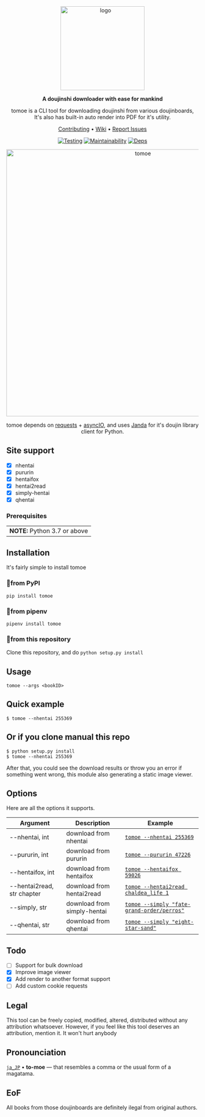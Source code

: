 
<div align="center">
<a href="https://github.com/sinkaroid/tomoe/wiki"><img width="220" src="https://cdn.discordapp.com/attachments/952117487166705747/954724094379708436/s.png" alt="logo"></a>

**A doujinshi downloader with ease for mankind** 


 
tomoe is a CLI tool for downloading doujinshi from various doujinboards,  
It's also has built-in auto render into PDF for it's utility.

<a href="https://github.com/sinkaroid/tomoe/blob/master/CONTRIBUTING.md">Contributing</a> •
<a href="https://github.com/sinkaroid/tomoe/wiki">Wiki</a> •
<a href="https://github.com/sinkaroid/tomoe/issues/new/choose">Report Issues</a>

[![Testing](https://github.com/sinkaroid/tomoe/actions/workflows/api.yml/badge.svg)](https://github.com/sinkaroid/tomoe/actions/workflows/test.yml) [![Maintainability](https://api.codeclimate.com/v1/badges/a729e38da1fe1ee520b1/maintainability)](https://codeclimate.com/github/sinkaroid/tomoe/maintainability) [![Deps](https://img.shields.io/pypi/v/tomoe?label=PyPI&logo=PyPI&logoColor=white&color=blue)](https://codeclimate.com/github/sinkaroid/tomoe/maintainability)

<img src="https://cdn.discordapp.com/attachments/952117487166705747/955042310788354148/TOMOCROT.png" width="700" alt="tomoe">
<br>


tomoe depends on [requests](https://requests.readthedocs.io/en/master/) + [asyncIO](https://docs.python.org/3/library/asyncio.html), and uses [Janda](https://pypi.org/project/janda/) for it's doujin library client for Python.


</div>



## Site support

- [x] nhentai
- [x] pururin
- [x] hentaifox
- [x] hentai2read
- [x] simply-hentai
- [x] qhentai 

### Prerequisites

<table>
	<td><b>NOTE:</b> Python 3.7 or above</td>
</table>


## Installation
It's fairly simple to install tomoe

### 🚀from PyPI
`pip install tomoe`

### 🚀from pipenv
`pipenv install tomoe`

### 🚀from this repository
Clone this repository, and do `python setup.py install`

## Usage
`tomoe --args <bookID>`

## Quick example
	$ tomoe --nhentai 255369

## Or if you clone manual this repo
	$ python setup.py install
	$ tomoe --nhentai 255369

After that, you could see the download results or throw you an error if something went wrong, this module also generating a static image viewer.


## Options

Here are all the options it supports.

| **Argument**               | **Description**             | **Example**                                                                                         |
| -------------------------- | --------------------------- | --------------------------------------------------------------------------------------------------- |
| --nhentai, int             | download from nhentai       | [`tomoe --nhentai 255369`](https://nhentai.net/g/255369/)                                           |
| --pururin, int             | download from pururin       | [`tomoe --pururin 47226`](https://pururin.to/gallery/47226/crot-sampe-lumpuh)                       |
| --hentaifox, int           | download from hentaifox     | [`tomoe --hentaifox 59026`](https://hentaifox.com/gallery/59026/)                                   |
| --hentai2read, str chapter | download from hentai2read   | [`tomoe --hentai2read chaldea_life 1`](https://hentai2read.com/chaldea_life/)                       |
| --simply, str              | download from simply-hentai | [`tomoe --simply "fate-grand-order/perros"`](https://www.simply-hentai.com/fate-grand-order/perros) |
| --qhentai, str             | download from qhentai       | [`tomoe --simply "eight-star-sand"`](https://qhentai.net/eight-star-sand/)                          |

## Todo

- [ ] Support for bulk download
- [x] Improve image viewer
- [x] Add render to another format support
- [ ] Add custom cookie requests

## Legal

This tool can be freely copied, modified, altered, distributed without any attribution whatsoever. However, if you feel
like this tool deserves an attribution, mention it. It won't hurt anybody

## Pronounciation
[`ja_JP`](https://www.localeplanet.com/java/ja-JP/index.html) • **to-moe** — that resembles a comma or the usual form of a magatama.

## EoF
All books from those doujinboards are definitely ilegal from original authors.